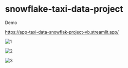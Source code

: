 # snowflake-taxi-data-project

Demo

https://app-taxi-data-snowflak-project-vb.streamlit.app/

![1](https://asset.cloudinary.com/vaibhav-codexpress/7dbfc147d8f6d1f3b1d7cd698c4f0ff6)


![2](https://asset.cloudinary.com/vaibhav-codexpress/7dbfc147d8f6d1f3b1d7cd698c4f0ff6)


![3](https://asset.cloudinary.com/vaibhav-codexpress/05eab61f2919782e88087647496baeba)